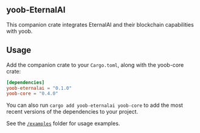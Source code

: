 ## yoob-EternalAI
This companion crate integrates EternalAI and their blockchain capabilities with yoob.

## Usage

Add the companion crate to your `Cargo.toml`, along with the yoob-core crate:

```toml
[dependencies]
yoob-eternalai = "0.1.0"
yoob-core = "0.4.0"
```

You can also run `cargo add yoob-eternalai yoob-core` to add the most recent versions of the dependencies to your project.

See the [`/examples`](./examples) folder for usage examples.
